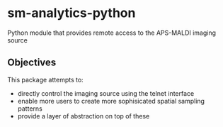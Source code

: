 # sm-analytics-python

Python module that provides remote access to the APS-MALDI imaging source

## Objectives

This package attempts to:
* directly control the imaging source using the telnet interface
* enable more users to create more sophisicated spatial sampling patterns
* provide a layer of abstraction on top of these

